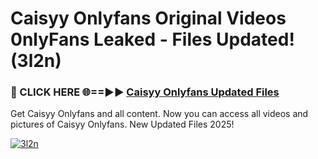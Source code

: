 # Caisyy Onlyfans Original Videos 0nlyFans Leaked - Files Updated! (3l2n)

<h3>🔴 CLICK HERE 🌐==►► <a href="https://tinyurl.com/ehrbuxhb" rel="nofollow">Caisyy Onlyfans Updated Files</a></h3>

Get Caisyy Onlyfans and all content. Now you can access all videos and pictures of Caisyy Onlyfans. New Updated Files 2025!

[![3l2n](https://i.imgur.com/lVYEuWS.gif)](https://tinyurl.com/ehrbuxhb)
